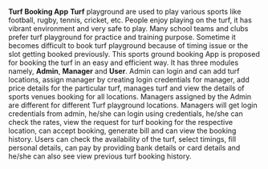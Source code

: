 **Turf Booking App**
**Turf** playground are used to play various sports like football, rugby, tennis, cricket, etc. People enjoy playing on the turf, it has vibrant environment and very safe to play. Many school teams and clubs prefer turf playground for practice and training purpose. Sometime it becomes difficult to book turf playground because of timing issue or the slot getting booked previously. This sports ground booking App is proposed for booking the turf in an easy and efficient way. It has three modules namely, **Admin**, **Manager** and **User**. Admin can login and can add turf locations, assign manager by creating login credentials for manager, add price details for the particular turf, manages turf and view the details of sports venues booking for all locations. Managers assigned by the Admin are different for different Turf playground locations. Managers will get login credentials from admin, he/she can login using credentials, he/she can check the rates, view the request for turf booking for the respective location, can accept booking, generate bill and can view the booking history. Users can check the availability of the turf, select timings, fill personal details, can pay by providing bank details or card details and he/she can also see view previous turf booking history.
